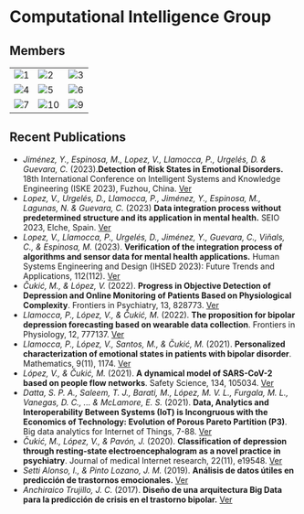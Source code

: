 # Computational Intelligence Group
## Members
<table style="padding:0px">
   <tr>
      <td>
         <img src="/computational_intelligence/assets/img/Victoria.jpg"  alt="1" >
      </td>
      <td>
         <img src="/computational_intelligence/assets/img/diego.jpg"  alt="2" >
      </td>
     <td>
         <img src="/computational_intelligence/assets/img/yury.jpg"  alt="3" >
      </td>
   </tr>
   <tr>
      <td>
         <img src="/computational_intelligence/assets/img/María.jpg"  alt="4" >
      </td>
      <td>
         <img src="/computational_intelligence/assets/img/Ricardo.jpg"  alt="5">
      </td>
      <td>
         <img src="/computational_intelligence/assets/img/Mat.jpg"  alt="6" >
      </td>
   </tr>
    <tr>
      <td>
         <img src="/computational_intelligence/assets/img/pavel.jpg"  alt="7">
      </td>
         <td>
         <img src="/computational_intelligence/assets/img/milena.jpg"  alt="10">
      </td>
       <td>
         <img src="/computational_intelligence/assets/img/Cesar.jpg"  alt="9">
      </td>
   </tr>
</table>

## Recent Publications

- *Jiménez, Y., Espinosa, M., Lopez, V., Llamocca, P., Urgelés, D. & Guevara, C.* (2023).**Detection of Risk States in Emotional Disorders.** 18th International Conference on Intelligent Systems and Knowledge Engineering (ISKE 2023), Fuzhou, China.
[Ver](https://cunefedu-my.sharepoint.com/:b:/g/personal/victoria_lopez_cunef_edu/EZZx1TbPBSJDrfYPcU00QoUB2jTArZoI_2vl70rhwyEIDw?e=NaCHUV)
- *Lopez, V., Urgelés, D., Llamocca, P., Jiménez, Y., Espinosa, M., Lagunas, N. & Guevara, C.* (2023) **Data integration process without predetermined structure and its application in mental health.** SEIO 2023, Elche, Spain.
[Ver](https://cunefedu-my.sharepoint.com/:b:/g/personal/victoria_lopez_cunef_edu/EUrFcTUvX5RBqbjtuvXpQk0Bc9EzwaJ9yNqiCv1JKVMHIA?e=BO4wgk)
- *Lopez, V., Llamocca, P., Urgelés, D., Jiménez, Y., Guevara, C., Viñals, C., & Espinosa, M.* (2023). **Verification of the integration process of algorithms and sensor data for mental health applications.** Human Systems Engineering and Design (IHSED 2023): Future Trends and Applications, 112(112).
[Ver](https://cunefedu-my.sharepoint.com/:b:/g/personal/victoria_lopez_cunef_edu/EfGj2pciGetPvmW7Imbzn4gBwd53WoqiN9TPO96nRCDZTQ?e=5APnMo)
- *Čukić, M., & López, V.* (2022). **Progress in Objective Detection of Depression and Online Monitoring of Patients Based on Physiological Complexity**. Frontiers in Psychiatry, 13, 828773.
[Ver](https://cunefedu-my.sharepoint.com/:b:/g/personal/victoria_lopez_cunef_edu/EZvRmerVlp1Do29eYGXredwB0w4sEbS_UYEHNbcPTn5Qkw?e=mOZPBb)
-  *Llamocca, P., López, V., & Čukić, M.* (2022). **The proposition for bipolar depression forecasting based on wearable data collection**. Frontiers in Physiology, 12, 777137.
[Ver](https://cunefedu-my.sharepoint.com/:b:/g/personal/victoria_lopez_cunef_edu/EZvRmerVlp1Do29eYGXredwB0w4sEbS_UYEHNbcPTn5Qkw?e=BKXytY)
-  *Llamocca, P., López, V., Santos, M., & Čukić, M.* (2021). **Personalized characterization of emotional states in patients with bipolar disorder**. Mathematics, 9(11), 1174.
[Ver](https://cunefedu-my.sharepoint.com/:b:/g/personal/victoria_lopez_cunef_edu/ET9lctALIWpKvfUiZmlf3UEBDUv0DXc9m85qLNqhpL5DWA?e=j6avl2)
-  *López, V., & Čukić, M.* (2021). **A dynamical model of SARS-CoV-2 based on people flow networks**. Safety Science, 134, 105034.
[Ver](https://cunefedu-my.sharepoint.com/:b:/g/personal/victoria_lopez_cunef_edu/EenHodb3chJGrEsoRDyo8lkBVyI4akfBFYC185IINKalAA?e=fq9GfC)
- *Datta, S. P. A., Saleem, T. J., Barati, M., López, M. V. L., Furgala, M. L., Vanegas, D. C., ... & McLamore, E. S.* (2021). **Data, Analytics and Interoperability Between Systems (IoT) is Incongruous with the Economics of Technology: Evolution of Porous Pareto Partition (P3)**. Big data analytics for Internet of Things, 7-88.
[Ver](https://cunefedu-my.sharepoint.com/:b:/g/personal/victoria_lopez_cunef_edu/EfSF1go6TmdPk4-5cKbvMVQBg-rfma1od8QBg1b-x6Dcwg?e=PvUahA)
- *Čukić, M., López, V., & Pavón, J.* (2020). **Classification of depression through resting-state electroencephalogram as a novel practice in psychiatry**. Journal of medical Internet research, 22(11), e19548.
[Ver](https://cunefedu-my.sharepoint.com/:b:/g/personal/victoria_lopez_cunef_edu/EbvtKu3f80BLk5dfSHKNWe8BUs4_jgHux76ARQYETrzT1A?e=LSjvF9)
- *Setti Alonso, I., & Pinto Lozano, J. M.* (2019). **Análisis de datos útiles en predicción de trastornos emocionales.**
[Ver](https://docta.ucm.es/rest/api/core/bitstreams/edd9a587-a734-49dc-9bd9-a86402e6f022/content)
- *Anchiraico Trujillo, J. C.* (2017). **Diseño de una arquitectura Big Data para la predicción de crisis en el trastorno bipolar.**
[Ver](https://docta.ucm.es/rest/api/core/bitstreams/edd9a587-a734-49dc-9bd9-a86402e6f022/content)
